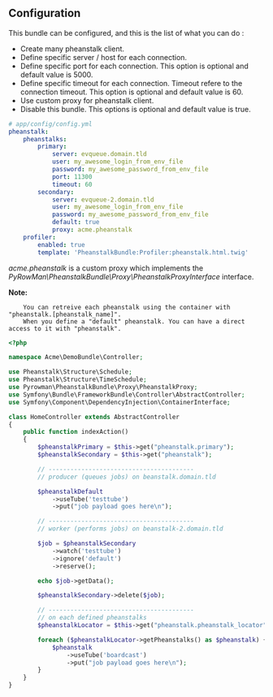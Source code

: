## Configuration

This bundle can be configured, and this is the list of what you can do :
* Create many pheanstalk client.
* Define specific server / host for each connection.
* Define specific port for each connection. This option is optional and default value is 5000.
* Define specific timeout for each connection. Timeout refere to the connection timeout. This option is optional and default value is 60.
* Use custom proxy for pheanstalk client.
* Disable this bundle. This options is optional and default value is true.

``` yaml
# app/config/config.yml
pheanstalk:
    pheanstalks:
        primary:
            server: evqueue.domain.tld
            user: my_awesome_login_from_env_file
            password: my_awesome_password_from_env_file
            port: 11300
            timeout: 60
        secondary:
            server: evqueue-2.domain.tld
            user: my_awesome_login_from_env_file
            password: my_awesome_password_from_env_file
            default: true
            proxy: acme.pheanstalk
    profiler:
        enabled: true
        template: 'PheanstalkBundle:Profiler:pheanstalk.html.twig'
```

*acme.pheanstalk* is a custom proxy which implements the *PyRowMan\PheanstalkBundle\Proxy\PheanstalkProxyInterface* interface.

**Note:**
```
    You can retreive each pheanstalk using the container with "pheanstalk.[pheanstalk_name]".
    When you define a "default" pheanstalk. You can have a direct access to it with "pheanstalk".
```

```php
<?php

namespace Acme\DemoBundle\Controller;

use Pheanstalk\Structure\Schedule;
use Pheanstalk\Structure\TimeSchedule;
use Pyrowman\PheanstalkBundle\Proxy\PheanstalkProxy;
use Symfony\Bundle\FrameworkBundle\Controller\AbstractController;
use Symfony\Component\DependencyInjection\ContainerInterface;

class HomeController extends AbstractController 
{
    public function indexAction()
    {
        $pheanstalkPrimary = $this->get("pheanstalk.primary");
        $pheanstalkSecondary = $this->get("pheanstalk");

        // ----------------------------------------
        // producer (queues jobs) on beanstalk.domain.tld

        $pheanstalkDefault
            ->useTube('testtube')
            ->put("job payload goes here\n");

        // ----------------------------------------
        // worker (performs jobs) on beanstalk-2.domain.tld

        $job = $pheanstalkSecondary
            ->watch('testtube')
            ->ignore('default')
            ->reserve();

        echo $job->getData();

        $pheanstalkSecondary->delete($job);

        // ----------------------------------------
        // on each defined pheanstalks
        $pheanstalkLocator = $this->get("pheanstalk.pheanstalk_locator");

        foreach ($pheanstalkLocator->getPheanstalks() as $pheanstalk) {
            $pheanstalk
                ->useTube('boardcast')
                ->put("job payload goes here\n");
        }
    }
}
```
